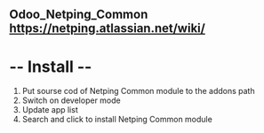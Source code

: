 Odoo_Netping_Common
https://netping.atlassian.net/wiki/
------------------------

# -- Install --
1) Put sourse cod of Netping Common module to the addons path
2) Switch on developer mode
3) Update app list
4) Search and click to install Netping Common module







